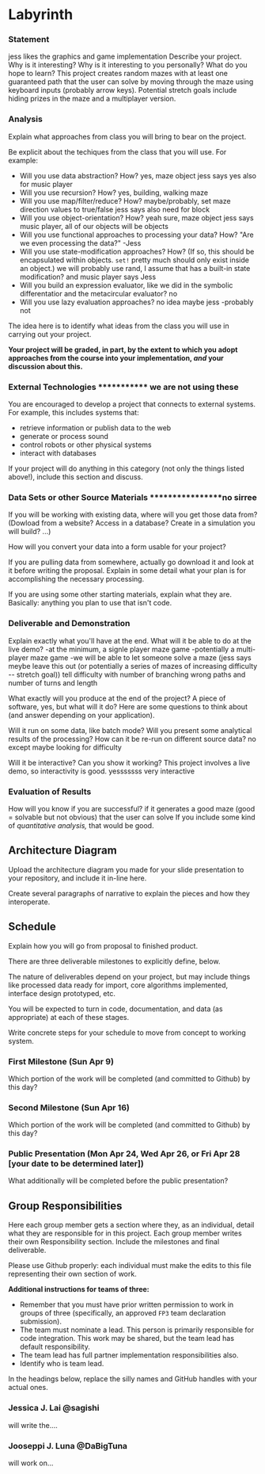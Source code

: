 # Labyrinth

### Statement
jess likes the graphics and game implementation
Describe your project. Why is it interesting? Why is it interesting to you personally? What do you hope to learn? 
This project creates random mazes with at least one guaranteed path that the user can solve by moving through the maze using keyboard inputs (probably arrow keys).  Potential stretch goals include hiding prizes in the maze and a multiplayer version.

### Analysis
Explain what approaches from class you will bring to bear on the project.

Be explicit about the techiques from the class that you will use. For example:

- Will you use data abstraction? How?     yes, maze object     jess says yes also for music player 
- Will you use recursion? How?            yes, building, walking maze   
- Will you use map/filter/reduce? How?    maybe/probably, set maze direction values to true/false   jess says also need for block
- Will you use object-orientation? How?   yeah sure, maze object      jess says music player, all of our objects will be objects
- Will you use functional approaches to processing your data? How?  "Are we even processing the data?"  -Jess
- Will you use state-modification approaches? How? (If so, this should be encapsulated within objects. `set!` pretty much should only exist inside an object.)      we will probably use rand, I assume that has a built-in state modification? and music player says Jess
- Will you build an expression evaluator, like we did in the symbolic differentatior and the metacircular evaluator?  no
- Will you use lazy evaluation approaches?  no idea maybe jess -probably not

The idea here is to identify what ideas from the class you will use in carrying out your project. 

**Your project will be graded, in part, by the extent to which you adopt approaches from the course into your implementation, _and_ your discussion about this.**

### External Technologies *********** we are not using these
You are encouraged to develop a project that connects to external systems. For example, this includes systems that:

- retrieve information or publish data to the web
- generate or process sound
- control robots or other physical systems
- interact with databases

If your project will do anything in this category (not only the things listed above!), include this section and discuss.

### Data Sets or other Source Materials ****************no sirree
If you will be working with existing data, where will you get those data from? (Dowload from a website? Access in a database? Create in a simulation you will build? ...)

How will you convert your data into a form usable for your project?  

If you are pulling data from somewhere, actually go download it and look at it before writing the proposal. Explain in some detail what your plan is for accomplishing the necessary processing.

If you are using some other starting materials, explain what they are. Basically: anything you plan to use that isn't code.

### Deliverable and Demonstration
Explain exactly what you'll have at the end. What will it be able to do at the live demo?
-at the minimum, a signle player maze game
  -potentially a multi-player maze game
  -we will be able to let someone solve a maze (jess says meybe leave this out (or potentially a series of mazes of increasing difficulty -- stretch goal)) tell difficulty with number of branching wrong paths and number of turns and length

What exactly will you produce at the end of the project? A piece of software, yes, but what will it do? Here are some questions to think about (and answer depending on your application).


Will it run on some data, like batch mode? Will you present some analytical results of the processing? How can it be re-run on different source data?  no except maybe looking for difficulty

Will it be interactive? Can you show it working? This project involves a live demo, so interactivity is good. yesssssss very interactive

### Evaluation of Results
How will you know if you are successful? if it generates a good maze (good = solvable but not obvious) that the user can solve
If you include some kind of _quantitative analysis,_ that would be good.

## Architecture Diagram
Upload the architecture diagram you made for your slide presentation to your repository, and include it in-line here.

Create several paragraphs of narrative to explain the pieces and how they interoperate.

## Schedule
Explain how you will go from proposal to finished product. 

There are three deliverable milestones to explicitly define, below.

The nature of deliverables depend on your project, but may include things like processed data ready for import, core algorithms implemented, interface design prototyped, etc. 

You will be expected to turn in code, documentation, and data (as appropriate) at each of these stages.

Write concrete steps for your schedule to move from concept to working system. 

### First Milestone (Sun Apr 9)
Which portion of the work will be completed (and committed to Github) by this day? 

### Second Milestone (Sun Apr 16)
Which portion of the work will be completed (and committed to Github) by this day?  

### Public Presentation (Mon Apr 24, Wed Apr 26, or Fri Apr 28 [your date to be determined later])
What additionally will be completed before the public presentation?

## Group Responsibilities
Here each group member gets a section where they, as an individual, detail what they are responsible for in this project. Each group member writes their own Responsibility section. Include the milestones and final deliverable.

Please use Github properly: each individual must make the edits to this file representing their own section of work.

**Additional instructions for teams of three:** 
* Remember that you must have prior written permission to work in groups of three (specifically, an approved `FP3` team declaration submission).
* The team must nominate a lead. This person is primarily responsible for code integration. This work may be shared, but the team lead has default responsibility.
* The team lead has full partner implementation responsibilities also.
* Identify who is team lead.

In the headings below, replace the silly names and GitHub handles with your actual ones.

### Jessica J. Lai @sagishi
will write the....

### Jooseppi J. Luna @DaBigTuna
will work on...  
